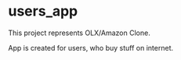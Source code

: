 # users_app

This project represents OLX/Amazon Clone.

App is created for users, who buy stuff on internet.
